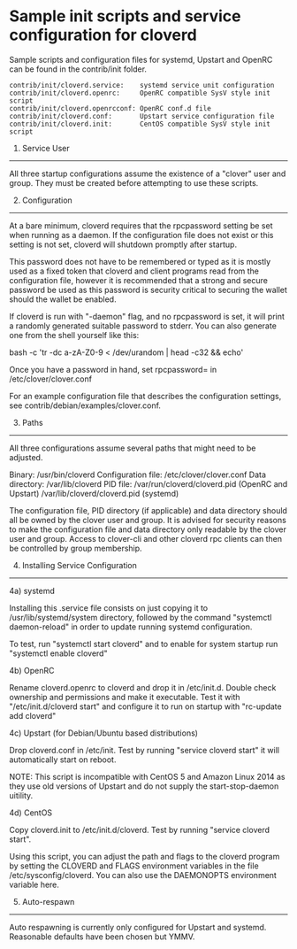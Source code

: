 Sample init scripts and service configuration for cloverd
==========================================================

Sample scripts and configuration files for systemd, Upstart and OpenRC
can be found in the contrib/init folder.

    contrib/init/cloverd.service:    systemd service unit configuration
    contrib/init/cloverd.openrc:     OpenRC compatible SysV style init script
    contrib/init/cloverd.openrcconf: OpenRC conf.d file
    contrib/init/cloverd.conf:       Upstart service configuration file
    contrib/init/cloverd.init:       CentOS compatible SysV style init script

1. Service User
---------------------------------

All three startup configurations assume the existence of a "clover" user
and group.  They must be created before attempting to use these scripts.

2. Configuration
---------------------------------

At a bare minimum, cloverd requires that the rpcpassword setting be set
when running as a daemon.  If the configuration file does not exist or this
setting is not set, cloverd will shutdown promptly after startup.

This password does not have to be remembered or typed as it is mostly used
as a fixed token that cloverd and client programs read from the configuration
file, however it is recommended that a strong and secure password be used
as this password is security critical to securing the wallet should the
wallet be enabled.

If cloverd is run with "-daemon" flag, and no rpcpassword is set, it will
print a randomly generated suitable password to stderr.  You can also
generate one from the shell yourself like this:

bash -c 'tr -dc a-zA-Z0-9 < /dev/urandom | head -c32 && echo'

Once you have a password in hand, set rpcpassword= in /etc/clover/clover.conf

For an example configuration file that describes the configuration settings,
see contrib/debian/examples/clover.conf.

3. Paths
---------------------------------

All three configurations assume several paths that might need to be adjusted.

Binary:              /usr/bin/cloverd
Configuration file:  /etc/clover/clover.conf
Data directory:      /var/lib/cloverd
PID file:            /var/run/cloverd/cloverd.pid (OpenRC and Upstart)
                     /var/lib/cloverd/cloverd.pid (systemd)

The configuration file, PID directory (if applicable) and data directory
should all be owned by the clover user and group.  It is advised for security
reasons to make the configuration file and data directory only readable by the
clover user and group.  Access to clover-cli and other cloverd rpc clients
can then be controlled by group membership.

4. Installing Service Configuration
-----------------------------------

4a) systemd

Installing this .service file consists on just copying it to
/usr/lib/systemd/system directory, followed by the command
"systemctl daemon-reload" in order to update running systemd configuration.

To test, run "systemctl start cloverd" and to enable for system startup run
"systemctl enable cloverd"

4b) OpenRC

Rename cloverd.openrc to cloverd and drop it in /etc/init.d.  Double
check ownership and permissions and make it executable.  Test it with
"/etc/init.d/cloverd start" and configure it to run on startup with
"rc-update add cloverd"

4c) Upstart (for Debian/Ubuntu based distributions)

Drop cloverd.conf in /etc/init.  Test by running "service cloverd start"
it will automatically start on reboot.

NOTE: This script is incompatible with CentOS 5 and Amazon Linux 2014 as they
use old versions of Upstart and do not supply the start-stop-daemon uitility.

4d) CentOS

Copy cloverd.init to /etc/init.d/cloverd. Test by running "service cloverd start".

Using this script, you can adjust the path and flags to the cloverd program by
setting the CLOVERD and FLAGS environment variables in the file
/etc/sysconfig/cloverd. You can also use the DAEMONOPTS environment variable here.

5. Auto-respawn
-----------------------------------

Auto respawning is currently only configured for Upstart and systemd.
Reasonable defaults have been chosen but YMMV.
